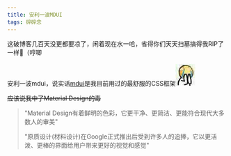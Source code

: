 ```yaml
---
title: 安利一波MDUI
tags: 碎碎念
---
```


这破博客几百天没更都要凉了，闲着现在水一哈，省得你们天天扫墓搞得我RIP了一样:see_no_evil:（哼唧<br><br>安利一波mdui，说实话[mdui][mdui]是我目前用过的最舒服的CSS框架![哈哈][funnycry]

~~应该说我中了Material Design的毒~~


> "Material Design有着鲜明的色彩，它更干净、更简洁、更能符合现代大多数人的审美"
>>
> "原质设计(材料设计)在Google正式推出后受到许多人的追捧，它以更活泼、更棒的界面给用户带来更好的视觉和感觉"



[mdui]: https://www.mdui.org
[funnycry]: /exp/funnycry.png
